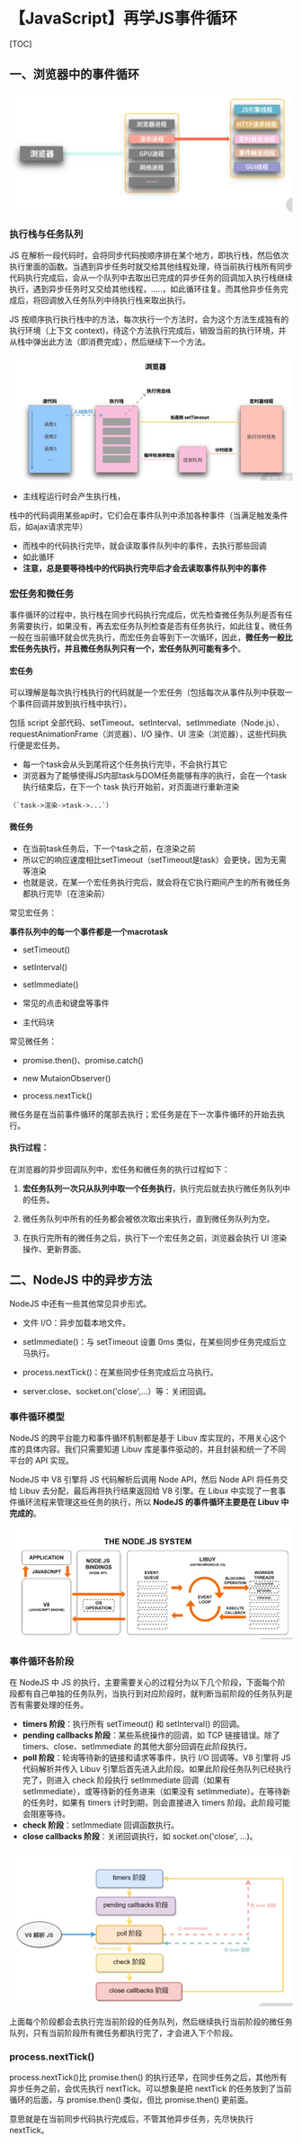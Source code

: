 # 【JavaScript】再学JS事件循环

[TOC]



## 一、浏览器中的事件循环

![](./拉钩教育/组成.jpg)



### 执行栈与任务队列

JS 在解析一段代码时，会将同步代码按顺序排在某个地方，即执行栈，然后依次执行里面的函数。当遇到异步任务时就交给其他线程处理，待当前执行栈所有同步代码执行完成后，会从一个队列中去取出已完成的异步任务的回调加入执行栈继续执行，遇到异步任务时又交给其他线程，.....，如此循环往复。而其他异步任务完成后，将回调放入任务队列中待执行栈来取出执行。

JS 按顺序执行执行栈中的方法，每次执行一个方法时，会为这个方法生成独有的执行环境（上下文 context)，待这个方法执行完成后，销毁当前的执行环境，并从栈中弹出此方法（即消费完成），然后继续下一个方法。

![](./拉钩教育/执行栈.jpg)



- 主线程运行时会产生执行栈，

栈中的代码调用某些api时，它们会在事件队列中添加各种事件（当满足触发条件后，如ajax请求完毕）

- 而栈中的代码执行完毕，就会读取事件队列中的事件，去执行那些回调
- 如此循环
- **注意，总是要等待栈中的代码执行完毕后才会去读取事件队列中的事件**



### 宏任务和微任务

事件循环的过程中，执行栈在同步代码执行完成后，优先检查微任务队列是否有任务需要执行，如果没有，再去宏任务队列检查是否有任务执行，如此往复。微任务一般在当前循环就会优先执行，而宏任务会等到下一次循环，因此，**微任务一般比宏任务先执行，并且微任务队列只有一个，宏任务队列可能有多个**。



#### 宏任务

可以理解是每次执行栈执行的代码就是一个宏任务（包括每次从事件队列中获取一个事件回调并放到执行栈中执行）。

包括 script 全部代码、setTimeout、setInterval、setImmediate（Node.js）、requestAnimationFrame（浏览器）、I/O 操作、UI 渲染（浏览器），这些代码执行便是宏任务。

- 每一个task会从头到尾将这个任务执行完毕，不会执行其它
- 浏览器为了能够使得JS内部task与DOM任务能够有序的执行，会在一个task执行结束后，在下一个 task 执行开始前，对页面进行重新渲染

```
（`task->渲染->task->...`）
```



#### 微任务

- 在当前task任务后，下一个task之前，在渲染之前
- 所以它的响应速度相比setTimeout（setTimeout是task）会更快，因为无需等渲染
- 也就是说，在某一个宏任务执行完后，就会将在它执行期间产生的所有微任务都执行完毕（在渲染前）



常见宏任务：

**事件队列中的每一个事件都是一个macrotask**

- setTimeout()

- setInterval()

- setImmediate()
- 常见的点击和键盘等事件
- 主代码块

常见微任务：

- promise.then()、promise.catch()

- new MutaionObserver()

- process.nextTick()



微任务是在当前事件循环的尾部去执行；宏任务是在下一次事件循环的开始去执行。



#### 执行过程：

在浏览器的异步回调队列中，宏任务和微任务的执行过程如下：

1. **宏任务队列一次只从队列中取一个任务执行**，执行完后就去执行微任务队列中的任务。
2. 微任务队列中所有的任务都会被依次取出来执行，直到微任务队列为空。

3. 在执行完所有的微任务之后，执行下一个宏任务之前，浏览器会执行 UI 渲染操作、更新界面。



## 二、NodeJS 中的异步方法

NodeJS 中还有一些其他常见异步形式。

- 文件 I/O：异步加载本地文件。

- setImmediate()：与 setTimeout 设置 0ms 类似，在某些同步任务完成后立马执行。

- process.nextTick()：在某些同步任务完成后立马执行。

- server.close、socket.on('close',...）等：关闭回调。



### 事件循环模型

NodeJS 的跨平台能力和事件循环机制都是基于 Libuv 库实现的，不用关心这个库的具体内容。我们只需要知道 Libuv 库是事件驱动的，并且封装和统一了不同平台的 API 实现。

NodeJS  中 V8 引擎将 JS 代码解析后调用 Node API，然后 Node API 将任务交给 Libuv 去分配，最后再将执行结果返回给 V8 引擎。在 Libux 中实现了一套事件循环流程来管理这些任务的执行，所以 **NodeJS 的事件循环主要是在 Libuv 中完成的**。

![](./拉钩教育/nodejs.jpg)



### 事件循环各阶段

在 NodeJS  中 JS 的执行，主要需要关心的过程分为以下几个阶段，下面每个阶段都有自己单独的任务队列，当执行到对应阶段时，就判断当前阶段的任务队列是否有需要处理的任务。

- **timers 阶段**：执行所有 setTimeout() 和 setInterval() 的回调。
- **pending callbacks 阶段**：某些系统操作的回调，如 TCP 链接错误。除了 timers、close、setImmediate 的其他大部分回调在此阶段执行。
- **poll 阶段**：轮询等待新的链接和请求等事件，执行 I/O 回调等。V8 引擎将 JS 代码解析并传入 Libuv 引擎后首先进入此阶段。如果此阶段任务队列已经执行完了，则进入 check 阶段执行 setImmediate 回调（如果有 setImmediate），或等待新的任务进来（如果没有 setImmediate）。在等待新的任务时，如果有 timers 计时到期，则会直接进入 timers 阶段。此阶段可能会阻塞等待。
- **check 阶段**：setImmediate 回调函数执行。
- **close callbacks 阶段**：关闭回调执行，如 socket.on('close', ...)。

![](./拉钩教育/nodejs2.jpg)

上面每个阶段都会去执行完当前阶段的任务队列，然后继续执行当前阶段的微任务队列，只有当前阶段所有微任务都执行完了，才会进入下个阶段。



### process.nextTick() 

process.nextTick()比 promise.then() 的执行还早，在同步任务之后，其他所有异步任务之前，会优先执行 nextTick。可以想象是把 nextTick 的任务放到了当前循环的后面，与 promise.then() 类似，但比 promise.then() 更前面。

意思就是在当前同步代码执行完成后，不管其他异步任务，先尽快执行 nextTick。